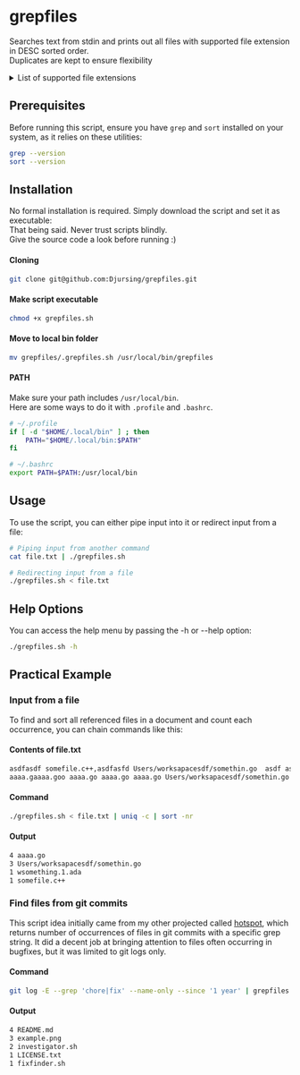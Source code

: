 # grepfiles
Searches text from stdin and prints out all files with supported file extension in DESC sorted order.\
Duplicates are kept to ensure flexibility

<details>
<summary>List of supported file extensions</summary>

- **Archives:** 7z, a, apk, ar, bz2, cab, cpio, deb, dmg, egg, gz, iso, jar, lha, mar, pea, rar, rpm, s7z, shar, tar, tbz2, tgz, tlz, war, whl, xpi, zip, zipx, xz, pak
- **Books and Documents:** mobi, epub, azw1, azw3, azw4, azw6, azw, cbr, cbz, pdf, ebook, doc, docx, odt, org, txt, rtf, md, tex, log, msg, wpd, wps, pages, ppt, odp, xls, xlsx, csv, ics, vcf
- **Programming and Scripting:** 1ada, 2ada, ada, adb, ads, asm, bas, bash, bat, c, c++, cbl, cc, class, clj, cob, cpp, cs, csh, cxx, d, diff, e, el, f, f77, f90, fish, for, fth, ftn, go, groovy, h, hh, hpp, hs, java, js, jsx, jsp, ksh, kt, lhs, lisp, lua, m, m4, nim, patch, php, pl, po, pp, py, r, rb, rs, s, scala, sh, swg, swift, v, vb, vcxproj, xcodeproj, xml, zsh
- **Executable:** exe, msi, bin, command, sh, bat, crx, bash, csh, fish, ksh, zsh
- **Fonts:** eot, otf, ttf, woff, woff2
- **Images and Graphics:** 3dm, 3ds, max, bmp, dds, gif, jpg, jpeg, png, psd, xcf, tga, thm, tif, tiff, yuv, ai, eps, ps, svg, dwg, dxf, gpx, kml, kmz, webp
- **Video and Animation:** 3g2, 3gp, aaf, asf, avchd, avi, drc, flv, m2v, m4p, m4v, mkv, mng, mov, mp2, mp4, mpe, mpeg, mpg, mpv, mxf, nsv, ogg, ogv, ogm, qt, rm, rmvb, roq, srt, svi, vob, webm, wmv, yuv
- **Web:** html, htm, css, js, jsx, less, scss, wasm, php
</details>

## Prerequisites
Before running this script, ensure you have `grep` and `sort` installed on your system, as it relies on these utilities:

```bash
grep --version
sort --version
```


## Installation
No formal installation is required. Simply download the script and set it as executable:\
That being said. Never trust scripts blindly.\
Give the source code a look before running :)

#### Cloning
```bash
git clone git@github.com:Djursing/grepfiles.git
```

#### Make script executable
```bash
chmod +x grepfiles.sh
```

#### Move to local bin folder
```bash
mv grepfiles/.grepfiles.sh /usr/local/bin/grepfiles
```

#### PATH
Make sure your path includes `/usr/local/bin`.\
Here are some ways to do it with `.profile` and `.bashrc`.
```bash
# ~/.profile
if [ -d "$HOME/.local/bin" ] ; then
    PATH="$HOME/.local/bin:$PATH"
fi

# ~/.bashrc
export PATH=$PATH:/usr/local/bin
```


## Usage

To use the script, you can either pipe input into it or redirect input from a file:

```bash 
# Piping input from another command
cat file.txt | ./grepfiles.sh

# Redirecting input from a file
./grepfiles.sh < file.txt
```

## Help Options

You can access the help menu by passing the -h or --help option:
```bash
./grepfiles.sh -h
```

## Practical Example

### Input from a file
To find and sort all referenced files in a document and count each occurrence, you can chain commands like this:

#### Contents of file.txt
```bash
asdfasdf somefile.c++,asdfasfd Users/worksapacesdf/somethin.go  asdf asoijojweiofjwf owfnmsodkf nsak;fnkwenf wsomething.1.ada sadfasdfsdafsadfsdafasdfonewoifnweoi
aaaa.gaaaa.goo aaaa.go aaaa.go aaaa.go Users/worksapacesdf/somethin.go Users/worksapacesdf/somethin.go aaaa.go
```

#### Command
```bash
./grepfiles.sh < file.txt | uniq -c | sort -nr
```

#### Output
```bash
4 aaaa.go
3 Users/worksapacesdf/somethin.go
1 wsomething.1.ada
1 somefile.c++
```

### Find files from git commits
This script idea initially came from my other projected called [hotspot](https://github.com/Djursing/hotspot), which returns number of occurrences of files in git commits with a specific grep string.
It did a decent job at bringing attention to files often occurring in bugfixes, but it was limited to git logs only. 

#### Command
```bash
git log -E --grep 'chore|fix' --name-only --since '1 year' | grepfiles | uniq -c | sort -nr
```

#### Output
```bash
4 README.md
3 example.png
2 investigator.sh
1 LICENSE.txt
1 fixfinder.sh
```
